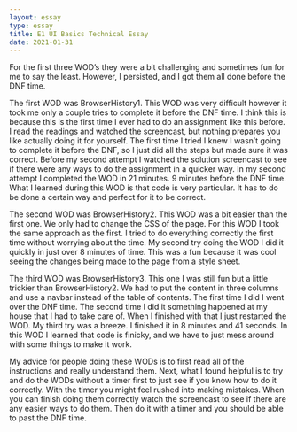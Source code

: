 ```yaml
---
layout: essay
type: essay
title: E1 UI Basics Technical Essay
date: 2021-01-31
---
```



For the first three WOD’s they were a bit challenging and sometimes fun for me to say the least. However, I persisted, and I got them all done before the DNF time.

The first WOD was BrowserHistory1. This WOD was very difficult however it took me only a couple tries to complete it before the DNF time. I think this is because this is the first time I ever had to do an assignment like this before. I read the readings and watched the screencast, but nothing prepares you like actually doing it for yourself. The first time I tried I knew I wasn’t going to complete it before the DNF, so I just did all the steps but made sure it was correct. Before my second attempt I watched the solution screencast to see if there were any ways to do the assignment in a quicker way. In my second attempt I completed the WOD in 21 minutes. 9 minutes before the DNF time. What I learned during this WOD is that code is very particular. It has to do be done a certain way and perfect for it to be correct.

The second WOD was BrowserHistory2. This WOD was a bit easier than the first one. We only had to change the CSS of the page. For this WOD I took the same approach as the first. I tried to do everything correctly the first time without worrying about the time. My second try doing the WOD I did it quickly in just over 8 minutes of time. This was a fun because it was cool seeing the changes being made to the page from a style sheet.

The third WOD was BrowserHistory3. This one I was still fun but a little trickier than BrowserHistory2. We had to put the content in three columns and use a navbar instead of the table of contents. The first time I did I went over the DNF time. The second time I did it something happened at my house that I had to take care of. When I finished with that I just restarted the WOD. My third try was a breeze. I finished it in 8 minutes and 41 seconds. In this WOD I learned that code is finicky, and we have to just mess around with some things to make it work.

My advice for people doing these WODs is to first read all of the instructions and really understand them. Next, what I found helpful is to try and do the WODs without a timer first to just see if you know how to do it correctly. With the timer you might feel rushed into making mistakes. When you can finish doing them correctly watch the screencast to see if there are any easier ways to do them. Then do it with a timer and you should be able to past the DNF time.

